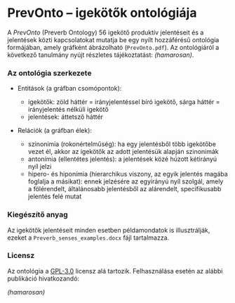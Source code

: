# PrevOnto – igekötők ontológiája

A _PrevOnto_ (Preverb Ontology) 56 igekötő produktív jelentéseit és a jelentések közti kapcsolatokat mutatja be egy nyílt hozzáférésű ontológia formájában, amely gráfként ábrázolható (`PrevOnto.pdf`). Az ontológiáról a következő tanulmány nyújt részletes tájékoztatást: _(hamarosan)_.

### Az ontológia szerkezete

* Entitások (a gráfban csomópontok):
   * igekötők: zöld háttér = irányjelentéssel bíró igekötő, sárga háttér = irányjelentés nélküli igekötő
   * jelentések: áttetsző háttér

* Relációk (a gráfban élek):
   * szinonímia (rokonértelműség): ha egy jelentésből több igekötőbe vezet él, akkor az igekötők az adott jelentésük alapján szinonimák
   * antonímia (ellentétes jelentés): a jelentések közé húzott kétirányú nyíl jelzi
   * hipero- és hiponímia (hierarchikus viszony, az egyik jelentés magába foglalja a másikat): ennek jelzésére az egyirányú nyíl szolgál, amely a fölérendelt, általánosabb jelentésből az alárendelt, specifikusabb jelentés felé mutat

### Kiegészítő anyag

Az igekötők jelentéseit minden esetben példamondatok is illusztrálják, ezeket a `Preverb_senses_examples.docx` fájl tartalmazza.

### Licensz

Az ontológia a [GPL-3.0](https://github.com/kagnes/prevonto/blob/master/LICENSE) licensz alá tartozik. Felhasználása esetén az alábbi publikáció hivatkozandó:

_(hamarosan)_
